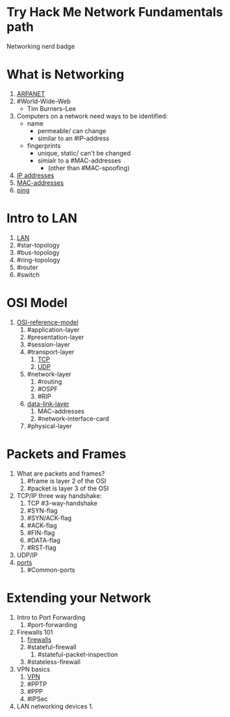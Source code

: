 
# Try Hack Me Network Fundamentals path
Networking nerd badge

# What is Networking
1. [ARPANET](/networking/ARPANET.md)
2. #World-Wide-Web
	- Tim Burners-Lee
3. Computers on a network need ways to be identified:
	- name
		- permeable/ can change
		- similar to an #IP-address
	- fingerprints
		- unique, static/ can't be changed
		- simialr to a #MAC-addresses 
			- (other than #MAC-spoofing)
4. [IP addresses](IP-addresses.md)
5. [MAC-addresses](MAC-addresses.md)
6. [ping](/linux-commands/ping.md)

# Intro to LAN
1. [LAN](/networking/routing/LAN.md)
2. #star-topology 
3. #bus-topology 
4. #ring-topology 
5. #router 
6. #switch 

# OSI Model
1. [OSI-reference-model](OSI-reference-model.md)
	1. #application-layer 
	2. #presentation-layer 
	3. #session-layer 
	4. #transport-layer 
		1. [TCP](/networking/protocols/TCP.md)
		2. [UDP](/networking/protocols/UDP.md)
	5. #network-layer 
		1. #routing 
		2. #OSPF
		3. #RIP
	6. [data-link-layer](data-link-layer.md)
		1. MAC-addresses
		2. #network-interface-card 
	7. #physical-layer 

# Packets and Frames
1. What are packets and frames?
	1. #frame is layer 2 of the OSI
	2. #packet is layer 3 of the OSI
2. TCP/IP three way handshake:
	1. TCP #3-way-handshake 
	2. #SYN-flag 
	3. #SYN/ACK-flag 
	4. #ACK-flag 
	5. #FIN-flag 
	6. #DATA-flag 
	7. #RST-flag 
3. UDP/IP
4. [ports](/networking/ports.md)
	1. #Common-ports 

# Extending your Network
1. Intro to Port Forwarding
	1. #port-forwarding 
2. Firewalls 101
	1. [firewalls](/cybersecurity/defense/firewalls.md)
	2. #stateful-firewall 
		1. #stateful-packet-inspection 
	3. #stateless-firewall 
3. VPN basics
	1. [VPN](/networking/routing/VPN.md)
	2. #PPTP 
	3. #PPP 
	4. #IPSec 
4. LAN networking devices
	1. 